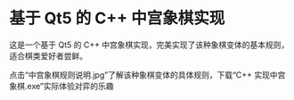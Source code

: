 ﻿# 基于 Qt5 的 C++ 中宫象棋实现
这是一个基于 Qt5 的 C++ 中宫象棋实现，完美实现了该种象棋变体的基本规则，适合棋类爱好者尝鲜。

点击“中宫象棋规则说明.jpg”了解该种象棋变体的具体规则，下载“C++ 实现中宫象棋.exe”实际体验对弈的乐趣
